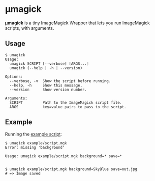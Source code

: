 # µmagick

**µmagick** is a tiny ImageMagick Wrapper that lets you run ImageMagick scripts,
with arguments.

## Usage

```shell
$ umagick
Usage:
  umagick SCRIPT [--verbose] [ARGS...]
  umagick (--help | -h | --version)

Options:
  --verbose, -v  Show the script before running.
  --help, -h     Show this message.
  --version      Show version number.

Arguments:
  SCRIPT         Path to the ImageMagick script file.
  ARGS           key=value pairs to pass to the script.
```

## Example

Running the [example script](example/script.mgk):

```shell
$ umagick example/script.mgk
Error: missing 'background'

Usage: umagick example/script.mgk background=* save=*


$ umagick example/script.mgk background=SkyBlue save=out.jpg
# => Image saved
```